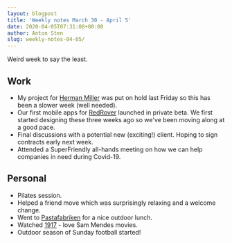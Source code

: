 ```yaml
---
layout: blogpost
title: 'Weekly notes March 30 - April 5'
date: 2020-04-05T07:31:08+00:00
author: Anton Sten
slug: weekly-notes-04-05/
---
```


Weird week to say the least.

## Work

- My project for [Herman Miller](https://www.hermanmiller.com) was put on hold last Friday so this has been a slower week (well needed).
- Our first mobile apps for [RedRover](https://www.redroverk12.com) launched in private beta. We first started designing these three weeks ago so we've been moving along at a good pace.
- Final discussions with a potential new (exciting!) client. Hoping to sign contracts early next week.
- Attended a SuperFriendly all-hands meeting on how we can help companies in need during Covid-19.

## Personal
- Pilates session.
- Helped a friend move which was surprisingly relaxing and a welcome change.
- Went to [Pastafabriken](https://www.instagram.com/pastafabriken/) for a nice outdoor lunch.
- Watched [1917](https://www.youtube.com/watch?v=gZjQROMAh_s) - love Sam Mendes movies.
- Outdoor season of Sunday football started!

